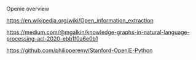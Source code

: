 Openie overview

https://en.wikipedia.org/wiki/Open_information_extraction

https://medium.com/@mgalkin/knowledge-graphs-in-natural-language-processing-acl-2020-ebb1f0a6e0b1


https://github.com/philipperemy/Stanford-OpenIE-Python

